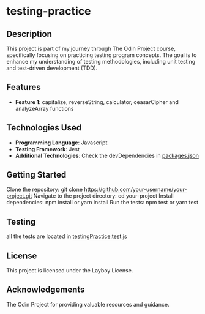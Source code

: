 # testing-practice

## Description

This project is part of my journey through The Odin Project course, specifically focusing on practicing testing program concepts. The goal is to enhance my understanding of testing methodologies, including unit testing and test-driven development (TDD).

## Features

- **Feature 1**: capitalize, reverseString, calculator, ceasarCipher and analyzeArray functions

## Technologies Used

- **Programming Language**: Javascript
- **Testing Framework**: Jest
- **Additional Technologies**: Check the devDependencies in [packages.json](package.json)

## Getting Started

Clone the repository: git clone https://github.com/your-username/your-project.git
Navigate to the project directory: cd your-project
Install dependencies: npm install or yarn install
Run the tests: npm test or yarn test

## Testing

all the tests are located in [testingPractice.test.js](src/testingPractice.test.js)

## License

This project is licensed under the Layboy License.

## Acknowledgements

The Odin Project for providing valuable resources and guidance.

